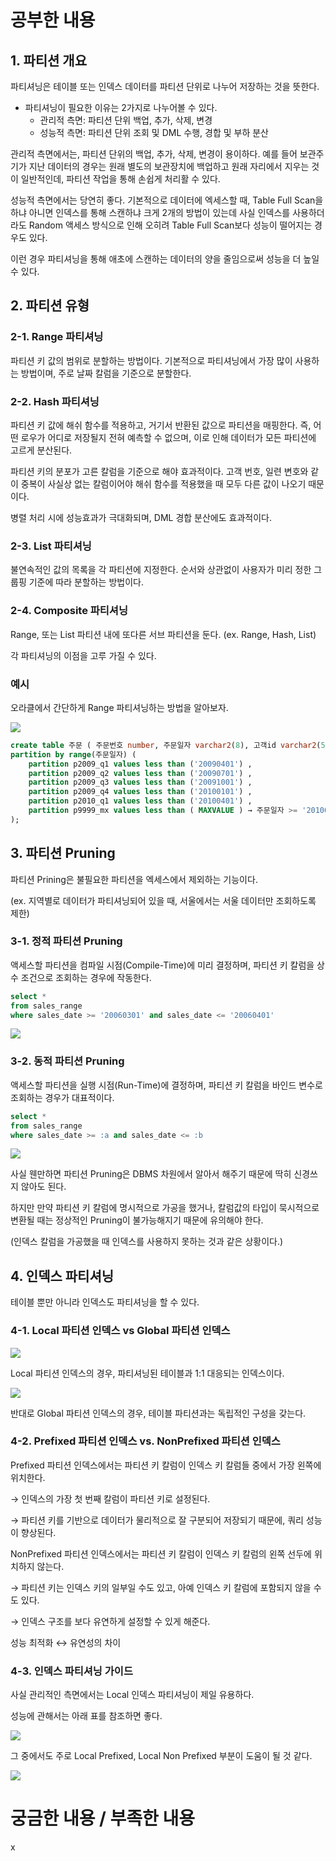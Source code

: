 # 공부한 내용

## 1. 파티션 개요

파티셔닝은 테이블 또는 인덱스 데이터를 파티션 단위로 나누어 저장하는 것을 뜻한다.

- 파티셔닝이 필요한 이유는 2가지로 나누어볼 수 있다.
  - 관리적 측면: 파티션 단위 백업, 추가, 삭제, 변경
  - 성능적 측면: 파티션 단위 조회 및 DML 수행, 경합 및 부하 분산

관리적 측면에서는, 파티션 단위의 백업, 추가, 삭제, 변경이 용이하다. 예를 들어 보관주기가 지난 데이터의 경우는 원래 별도의 보관장치에 백업하고 원래 자리에서 지우는 것이 일반적인데, 파티션 작업을 통해 손쉽게 처리활 수 있다.

성능적 측면에서는 당연히 좋다. 기본적으로 데이터에 엑세스할 때, Table Full Scan을 하냐 아니면 인덱스를 통해 스캔하냐 크게 2개의 방법이 있는데 사실 인덱스를 사용하더라도 Random 액세스 방식으로 인해 오히려 Table Full Scan보다 성능이 떨어지는 경우도 있다.

이런 경우 파티셔닝을 통해 애초에 스캔하는 데이터의 양을 줄임으로써 성능을 더 높일 수 있다.

## 2. 파티션 유형

### 2-1. Range 파티셔닝

파티션 키 값의 범위로 분할하는 방법이다. 기본적으로 파티셔닝에서 가장 많이 사용하는 방법이며, 주로 날짜 칼럼을 기준으로 분할한다.

### 2-2. Hash 파티셔닝

파티션 키 값에 해쉬 함수를 적용하고, 거기서 반환된 값으로 파티션을 매핑한다. 즉, 어떤 로우가 어디로 저장될지 전혀 예측할 수 없으며, 이로 인해 데이터가 모든 파티션에 고르게 분산된다.

파티션 키의 분포가 고른 칼럼을 기준으로 해야 효과적이다. 고객 번호, 일련 변호와 같이 중복이 사실상 없는 칼럼이어야 해쉬 함수를 적용했을 때 모두 다른 값이 나오기 때문이다.

병렬 처리 시에 성능효과가 극대화되며, DML 경합 분산에도 효과적이다.

### 2-3. List 파티셔닝

불연속적인 값의 목록을 각 파티션에 지정한다. 순서와 상관없이 사용자가 미리 정한 그룹핑 기준에 따라 분할하는 방법이다.

### 2-4. Composite 파티셔닝

Range, 또는 List 파티션 내에 또다른 서브 파티션을 둔다. (ex. Range, Hash, List)

각 파티셔닝의 이점을 고루 가질 수 있다.

### 예시

오라클에서 간단하게 Range 파티셔닝하는 방법을 알아보자.

![](https://dataonair.or.kr/publishing/img/knowledge/SQL_401.jpg)

```sql
create table 주문 ( 주문번호 number, 주문일자 varchar2(8), 고객id varchar2(5), ) 
partition by range(주문일자) ( 
	partition p2009_q1 values less than ('20090401') , 
	partition p2009_q2 values less than ('20090701') , 
	partition p2009_q3 values less than ('20091001') , 
	partition p2009_q4 values less than ('20100101') , 
	partition p2010_q1 values less than ('20100401') , 
	partition p9999_mx values less than ( MAXVALUE ) → 주문일자 >= '20100401' 
);
```

## 3. 파티션 Pruning

파티션 Prining은 불필요한 파티션을 엑세스에서 제외하는 기능이다.

(ex. 지역별로 데이터가 파티셔닝되어 있을 때, 서울에서는 서울 데이터만 조회하도록 제한)

### 3-1. 정적 파티션 Pruning

액세스할 파티션을 컴파일 시점(Compile-Time)에 미리 결정하며, 파티션 키 칼럼을 상수 조건으로 조회하는 경우에 작동한다.

```sql
select * 
from sales_range 
where sales_date >= '20060301' and sales_date <= '20060401'
```

![](https://prod-files-secure.s3.us-west-2.amazonaws.com/5486ac02-837a-4340-b853-a8cd7b03f65f/a36f578f-0a70-465d-826e-cfc630a09721/%E1%84%89%E1%85%B3%E1%84%8F%E1%85%B3%E1%84%85%E1%85%B5%E1%86%AB%E1%84%89%E1%85%A3%E1%86%BA_2024-05-02_%E1%84%8B%E1%85%A9%E1%84%92%E1%85%AE_10.38.25.png)

### 3-2. 동적 파티션 Pruning

액세스할 파티션을 실행 시점(Run-Time)에 결정하며, 파티션 키 칼럼을 바인드 변수로 조회하는 경우가 대표적이다.

```sql
select * 
from sales_range 
where sales_date >= :a and sales_date <= :b
```

![](https://prod-files-secure.s3.us-west-2.amazonaws.com/5486ac02-837a-4340-b853-a8cd7b03f65f/810ad627-ad1c-41e1-ab59-d2367c80f4c9/%E1%84%89%E1%85%B3%E1%84%8F%E1%85%B3%E1%84%85%E1%85%B5%E1%86%AB%E1%84%89%E1%85%A3%E1%86%BA_2024-05-02_%E1%84%8B%E1%85%A9%E1%84%92%E1%85%AE_10.40.57.png)

사실 웬만하면 파티션 Pruning은 DBMS 차원에서 알아서 해주기 때문에 딱히 신경쓰지 않아도 된다.

하지만 만약 파티션 키 칼럼에 명시적으로 가공을 했거나, 칼럼값의 타입이 묵시적으로 변환될 때는 정상적인 Pruning이 불가능해지기 때문에 유의해야 한다.

(인덱스 칼럼을 가공했을 때 인덱스를 사용하지 못하는 것과 같은 상황이다.)

## 4. 인덱스 파티셔닝

테이블 뿐만 아니라 인덱스도 파티셔닝을 할 수 있다.

### 4-1. Local 파티션 인덱스 vs Global 파티션 인덱스

![](https://dataonair.or.kr/publishing/img/knowledge/SQL_403.jpg)

Local 파티션 인덱스의 경우, 파티셔닝된 테이블과 1:1 대응되는 인덱스이다.

![](https://dataonair.or.kr/publishing/img/knowledge/SQL_404.jpg)

반대로 Global 파티션 인덱스의 경우, 테이블 파티션과는 독립적인 구성을 갖는다.

### 4-2. **Prefixed 파티션 인덱스 vs. NonPrefixed 파티션 인덱스**

Prefixed 파티션 인덱스에서는 파티션 키 칼럼이 인덱스 키 칼럼들 중에서 가장 왼쪽에 위치한다.

→ 인덱스의 가장 첫 번째 칼럼이 파티션 키로 설정된다.

→ 파티션 키를 기반으로 데이터가 물리적으로 잘 구분되어 저장되기 때문에, 쿼리 성능이 향상된다.

NonPrefixed 파티션 인덱스에서는 파티션 키 칼럼이 인덱스 키 칼럼의 왼쪽 선두에 위치하지 않는다.

→ 파티션 키는 인덱스 키의 일부일 수도 있고, 아예 인덱스 키 칼럼에 포함되지 않을 수도 있다.

→ 인덱스 구조를 보다 유연하게 설정할 수 있게 해준다.

성능 최적화 ↔ 유연성의 차이

### 4-3. 인덱스 파티셔닝 가이드

사실 관리적인 측면에서는 Local 인덱스 파티셔닝이 제일 유용하다.

성능에 관해서는 아래 표를 참조하면 좋다.

![](https://prod-files-secure.s3.us-west-2.amazonaws.com/5486ac02-837a-4340-b853-a8cd7b03f65f/6344236f-a88a-4426-8aaa-8439ad2fa6eb/Untitled.png)

그 중에서도 주로 Local Prefixed, Local Non Prefixed 부분이 도움이 될 것 같다.

![](https://prod-files-secure.s3.us-west-2.amazonaws.com/5486ac02-837a-4340-b853-a8cd7b03f65f/fddd2b0f-f3f0-4a1d-b3bd-4b50f20b376c/%E1%84%89%E1%85%B3%E1%84%8F%E1%85%B3%E1%84%85%E1%85%B5%E1%86%AB%E1%84%89%E1%85%A3%E1%86%BA_2024-05-02_%E1%84%8B%E1%85%A9%E1%84%92%E1%85%AE_10.54.17.png)

# 궁금한 내용 / 부족한 내용

x




